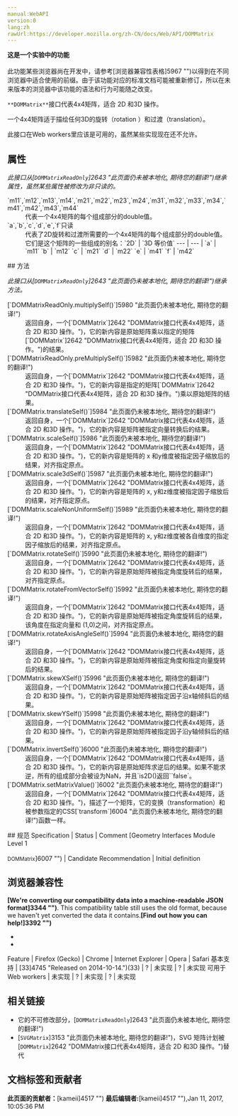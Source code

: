 ```yaml
---
manual:WebAPI
version:0
lang:zh
rawUrl:https://developer.mozilla.org/zh-CN/docs/Web/API/DOMMatrix
---
```






**这是一个实验中的功能**<br></br>此功能某些浏览器尚在开发中，请参考[浏览器兼容性表格]5967 "")以得到在不同浏览器中适合使用的前缀。由于该功能对应的标准文档可能被重新修订，所以在未来版本的浏览器中该功能的语法和行为可能随之改变。




`**DOMMatrix**`接口代表4x4矩阵，适合 2D 和3D 操作。



一个4x4矩阵适于描绘任何3D的旋转（rotation ）和过渡（translation）。



此接口在Web workers里应该是可用的，虽然某些实现现在还不允许。


## 属性<a name="属性"></a>


<em>此接口从[`DOMMatrixReadOnly`]2643 "此页面仍未被本地化, 期待您的翻译!")继承属性，虽然某些属性被修改为非只读的。</em>

<dl><dt>`m11`,`m12`,`m13`,`m14`,`m21`,`m22`,`m23`,`m24`,`m31`,`m32`,`m33`,`m34`,`m41`,`m42`,`m43`,`m44`</dt><dd>代表一个4x4矩阵的每个组成部分的double值。</dd><dt>`a`,`b`,`c`,`d`,`e`,`f`只读</dt><dd>代表了2D旋转和过渡所需要的一个4x4矩阵的每个组成部分的double值。它们是这个矩阵的一些组成的别名：`2D` | `3D 等价值` 
 ---  |  ---  | 
`a` | `m11` 
`b` | `m12` 
`c` | `m21` 
`d` | `m22` 
`e` | `m41` 
`f` | `m42` 

</dd></dl>
## 方法<a name="方法"></a>


<em>此接口从[`DOMMatrixReadOnly`]2643 "此页面仍未被本地化, 期待您的翻译!")继承方法。</em>

<dl><dt>[`DOMMatrixReadOnly.multiplySelf()`]5980 "此页面仍未被本地化, 期待您的翻译!")</dt><dd>返回自身，一个[`DOMMatrix`]2642 "DOMMatrix接口代表4x4矩阵，适合 2D 和3D 操作。")，它的新内容是原始矩阵乘以指定的矩阵[`DOMMatrix`]2642 "DOMMatrix接口代表4x4矩阵，适合 2D 和3D 操作。")的结果。</dd><dt>[`DOMMatrixReadOnly.preMultiplySelf()`]5982 "此页面仍未被本地化, 期待您的翻译!")</dt><dd>返回自身，一个[`DOMMatrix`]2642 "DOMMatrix接口代表4x4矩阵，适合 2D 和3D 操作。")，它的新内容是指定的矩阵[`DOMMatrix`]2642 "DOMMatrix接口代表4x4矩阵，适合 2D 和3D 操作。")乘以原始矩阵的结果。</dd><dt>[`DOMMatrix.translateSelf()`]5984 "此页面仍未被本地化, 期待您的翻译!")</dt><dd>返回自身，一个[`DOMMatrix`]2642 "DOMMatrix接口代表4x4矩阵，适合 2D 和3D 操作。")，它的新内容是矩阵被指定向量转换后的结果。</dd><dt>[`DOMMatrix.scaleSelf()`]5986 "此页面仍未被本地化, 期待您的翻译!")</dt><dd>返回自身，一个[`DOMMatrix`]2642 "DOMMatrix接口代表4x4矩阵，适合 2D 和3D 操作。")，它的新内容是矩阵的 x 和y维度被指定因子缩放后的结果，对齐指定原点。</dd><dt>[`DOMMatrix.scale3dSelf()`]5987 "此页面仍未被本地化, 期待您的翻译!")</dt><dd>返回自身，一个[`DOMMatrix`]2642 "DOMMatrix接口代表4x4矩阵，适合 2D 和3D 操作。")，它的新内容是矩阵的 x, y和z维度被指定因子缩放后的结果，对齐指定原点。</dd><dt>[`DOMMatrix.scaleNonUniformSelf()`]5989 "此页面仍未被本地化, 期待您的翻译!")</dt><dd>返回自身，一个[`DOMMatrix`]2642 "DOMMatrix接口代表4x4矩阵，适合 2D 和3D 操作。")，它的新内容是矩阵的 x, y和z维度被各自维度的指定因子缩放后的结果，对齐指定原点。</dd><dt>[`DOMMatrix.rotateSelf()`]5990 "此页面仍未被本地化, 期待您的翻译!")</dt><dd>返回自身，一个[`DOMMatrix`]2642 "DOMMatrix接口代表4x4矩阵，适合 2D 和3D 操作。")，它的新内容是原始矩阵被指定角度旋转后的结果，对齐指定原点。</dd><dt>[`DOMMatrix.rotateFromVectorSelf()`]5992 "此页面仍未被本地化, 期待您的翻译!")</dt><dd>返回自身，一个[`DOMMatrix`]2642 "DOMMatrix接口代表4x4矩阵，适合 2D 和3D 操作。")，它的新内容是原始矩阵被指定角度旋转后的结果，该角度在指定向量和 (1,0)之间，对齐指定原点。</dd><dt>[`DOMMatrix.rotateAxisAngleSelf()`]5994 "此页面仍未被本地化, 期待您的翻译!")</dt><dd>返回自身，一个[`DOMMatrix`]2642 "DOMMatrix接口代表4x4矩阵，适合 2D 和3D 操作。")，它的新内容是原始矩阵被指定角度和指定向量旋转后的结果。</dd><dt>[`DOMMatrix.skewXSelf()`]5996 "此页面仍未被本地化, 期待您的翻译!")</dt><dd>返回自身，一个[`DOMMatrix`]2642 "DOMMatrix接口代表4x4矩阵，适合 2D 和3D 操作。")，它的新内容是原始矩阵被指定因子沿x轴倾斜后的结果。</dd><dt>[`DOMMatrix.skewYSelf()`]5998 "此页面仍未被本地化, 期待您的翻译!")</dt><dd>返回自身，一个[`DOMMatrix`]2642 "DOMMatrix接口代表4x4矩阵，适合 2D 和3D 操作。")，它的新内容是原始矩阵被指定因子沿y轴倾斜后的结果。</dd><dt>[`DOMMatrix.invertSelf()`]6000 "此页面仍未被本地化, 期待您的翻译!")</dt><dd>返回自身，一个[`DOMMatrix`]2642 "DOMMatrix接口代表4x4矩阵，适合 2D 和3D 操作。")，它的新内容是原始矩阵求逆后的结果。如果不能求逆，所有的组成部分会被设为NaN，并且`is2D()返回``false`。</dd><dt>[`DOMMatrix.setMatrixValue()`]6002 "此页面仍未被本地化, 期待您的翻译!")</dt><dd>返回自身，一个[`DOMMatrix`]2642 "DOMMatrix接口代表4x4矩阵，适合 2D 和3D 操作。")，描述了一个矩阵，它的变换（transformation）和被参数指定的CSS[`transform`]6004 "此页面仍未被本地化, 期待您的翻译!")函数一样。</dd></dl>
## 规范<a name="规范"></a>
Specification | Status | Comment 
[Geometry Interfaces Module Level 1<br></br><small>DOMMatrix</small>]6007 "") | Candidate Recommendation | Initial definition 


## 浏览器兼容性<a name="浏览器兼容性"></a>


**[We&#39;re converting our compatibility data into a machine-readable JSON format]3344 "")**. This compatibility table still uses the old format, because we haven&#39;t yet converted the data it contains.**[Find out how you can help!]3392 "")**


* 
* 
Feature | Firefox (Gecko) | Chrome | Internet Explorer | Opera | Safari 
基本支持 | [33]4745 "Released on 2014-10-14.")(33) | ? | 未实现 | ? | 未实现 
可用于 Web workers | 未实现 | ? | 未实现 | ? | 未实现 




## 相关链接<a name="相关链接"></a>

* 它的不可修改部分，[`DOMMatrixReadOnly`]2643 "此页面仍未被本地化, 期待您的翻译!")
* [`SVGMatrix`]3153 "此页面仍未被本地化, 期待您的翻译!")，SVG 矩阵计划被[`DOMMatrix`]2642 "DOMMatrix接口代表4x4矩阵，适合 2D 和3D 操作。")替代



## 文档标签和贡献者
**此页面的贡献者：**[kameii]4517 "")
**最后编辑者:**[kameii]4517 ""),<time>Jan 11, 2017, 10:05:36 PM</time>


